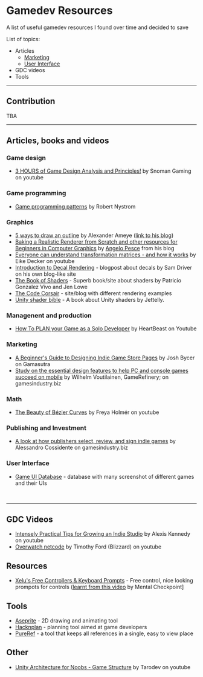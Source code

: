 # Gamedev Resources
A list of useful gamedev resources I found over time and decided to save

List of topics:
* Articles
  * [Marketing](README.md#L12)
  * [User Interface](README.md#L16)
* GDC videos
* Tools

<hr>

## Contribution

TBA

<hr/>

## Articles, books and videos

### Game design

* [3 HOURS of Game Design Analysis and Principles!](https://www.youtube.com/watch?v=kmgAFmTSFRs) by Snoman Gaming on youtube

### Game programming

* [Game programming patterns](https://gameprogrammingpatterns.com/) by Robert Nystrom

### Graphics

* [5 ways to draw an outline](https://alexanderameye.github.io/notes/rendering-outlines/) by Alexander Ameye ([link to his blog](https://alexanderameye.github.io/))
* [Baking a Realistic Renderer from Scratch and other resources for Beginners in Computer Graphics](http://c0de517e.blogspot.com/2020/11/baking-realistic-renderer-from-scratch.html) by [Angelo Pesce](https://twitter.com/kenpex) from his blog
* [Everyone can understand transformation matrices - and how it works](https://www.youtube.com/watch?v=ItGbib1wd0o) by Eike Decker on youtube
* [Introduction to Decal Rendering](https://samdriver.xyz/article/decal-render-intro) - blogpost about decals by Sam Driver on his own blog-like site
* [The Book of Shaders](https://thebookofshaders.com/) - Superb book/site about shaders by Patricio Gonzalez Vivo and Jen Lowe
* [The Code Corsair](https://www.elopezr.com) - site/blog with different rendering examples
* [Unity shader bible](https://learn.jettelly.com/unity-shader-bible/#buy-now) - A book about Unity shaders by Jettelly.

### Managenent and production

* [How To PLAN your Game as a Solo Developer](https://www.youtube.com/watch?v=NsMHicoZTzQ) by HeartBeast on Youtube

### Marketing

* [A Beginner's Guide to Designing Indie Game Store Pages](https://www.gamasutra.com/blogs/JoshBycer/20210618/383756/A_Beginners_Guide_to_Designing_Indie_Game_StorePages.php) by Josh Bycer on Gamasutra
* [Study on the essential design features to help PC and console games succeed on mobile](https://www.gamesindustry.biz/articles/2021-11-16-essential-design-features-to-help-pc-and-console-games-succeed-on-mobile) by Wilhelm Voutilainen, GameRefinery; on gamesindustry.biz 

### Math

* [The Beauty of Bézier Curves](https://www.youtube.com/watch?v=aVwxzDHniEw) by Freya Holmér on youtube

### Publishing and Investment

* [A look at how publishers select, review, and sign indie games](https://www.gamesindustry.biz/articles/2022-02-23-a-look-at-how-publishers-select-review-and-sign-indie-games) by Alessandro Cossidente on gamesindustry.biz

### User Interface

* [Game UI Database](https://gameuidatabase.com/index.php) - database with many screenshot of different games and their UIs

<br/>
<hr/>

## GDC Videos

* [Intensely Practical Tips for Growing an Indie Studio](https://www.youtube.com/watch?v=MDYh2mnDCIM) by Alexis Kennedy on youtube
* [Overwatch netcode](https://www.youtube.com/watch?v=W3aieHjyNvw) by Timothy Ford (Blizzard) on youtube

## Resources

* [Xelu's Free Controllers & Keyboard Prompts](https://thoseawesomeguys.com/prompts/) - Free control, nice looking prompots for controls ([learnt from this video](https://www.youtube.com/watch?v=d6GtGbI-now) by Mental Checkpoint]

## Tools

* [Aseprite](https://www.aseprite.org/) - 2D drawing and animating tool
* [Hacknplan](https://hacknplan.com/category/blog/) - planning tool aimed at game developers
* [PureRef](https://www.pureref.com/) - a tool that keeps all references in a single, easy to view place

## Other

* [Unity Architecture for Noobs - Game Structure](https://www.youtube.com/watch?v=tE1qH8OxO2Y) by Tarodev on youtube

